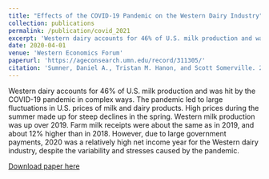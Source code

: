 ```yaml
---
title: "Effects of the COVID-19 Pandemic on the Western Dairy Industry"
collection: publications
permalink: /publication/covid_2021
excerpt: 'Western dairy accounts for 46% of U.S. milk production and was hit by the COVID-19 pandemic in complex ways. The pandemic led to large fluctuations in U.S. prices of milk and dairy products. High prices during the summer made up for steep declines in the spring. Western milk production was up over 2019. Farm milk receipts were about the same as in 2019, and about 12% higher than in 2018. However, due to large government payments, 2020 was a relatively high net income year for the Western dairy industry, despite the variability and stresses caused by the pandemic.'
date: 2020-04-01
venue: 'Western Economics Forum'
paperurl: 'https://ageconsearch.umn.edu/record/311305/'
citation: 'Sumner, Daniel A., Tristan M. Hanon, and Scott Somerville. 2021. “Effects of the COVID-19 Pandemic on the Western Dairy Industry.” Western Economics Forum 19(1):33-50.'
---
```


Western dairy accounts for 46% of U.S. milk production and was hit by the COVID-19 pandemic in complex ways. The pandemic led to large fluctuations in U.S. prices of milk and dairy products. High prices during the summer made up for steep declines in the spring. Western milk production was up over 2019. Farm milk receipts were about the same as in 2019, and about 12% higher than in 2018. However, due to large government payments, 2020 was a relatively high net income year for the Western dairy industry, despite the variability and stresses caused by the pandemic.

[Download paper here](https://ageconsearch.umn.edu/record/311305/)



